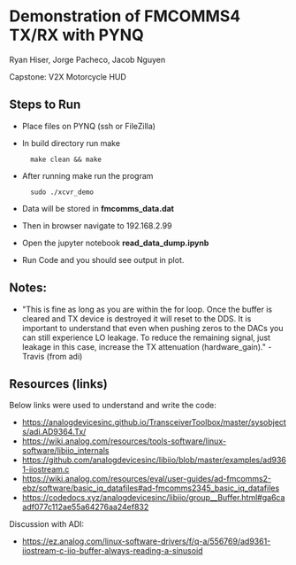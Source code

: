# Demonstration of FMCOMMS4 TX/RX with PYNQ
Ryan Hiser, Jorge Pacheco, Jacob Nguyen

Capstone: V2X Motorcycle HUD

## Steps to Run
* Place files on PYNQ (ssh or FileZilla)
* In build directory run make

        make clean && make 
* After running make run the program
    
        sudo ./xcvr_demo
* Data will be stored in **fmcomms_data.dat**

* Then in browser navigate to 192.168.2.99
* Open the jupyter notebook **read_data_dump.ipynb**
* Run Code and you should see output in plot.

## Notes:

* "This is fine as long as you are within the for loop. Once the buffer is cleared and TX device is destroyed it will reset to the DDS. It is important to understand that even when pushing zeros to the DACs you can still experience LO leakage. To reduce the remaining signal, just leakage in this case, increase the TX attenuation (hardware_gain)." -Travis (from adi)

## Resources (links)
Below links were used to understand and write the code:
* https://analogdevicesinc.github.io/TransceiverToolbox/master/sysobjects/adi.AD9364.Tx/
* https://wiki.analog.com/resources/tools-software/linux-software/libiio_internals
* https://github.com/analogdevicesinc/libiio/blob/master/examples/ad9361-iiostream.c
* https://wiki.analog.com/resources/eval/user-guides/ad-fmcomms2-ebz/software/basic_iq_datafiles#ad-fmcomms2345_basic_iq_datafiles
* https://codedocs.xyz/analogdevicesinc/libiio/group__Buffer.html#ga6caadf077c112ae55a64276aa24ef832

Discussion with ADI:
* https://ez.analog.com/linux-software-drivers/f/q-a/556769/ad9361-iiostream-c-iio-buffer-always-reading-a-sinusoid